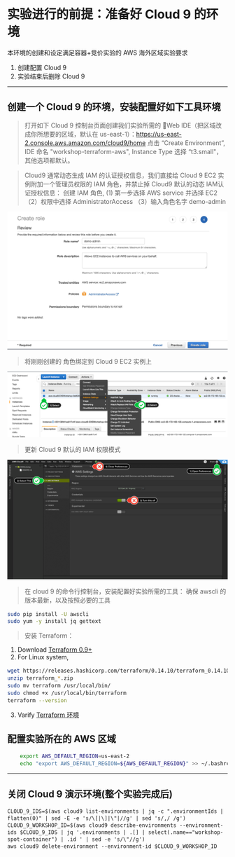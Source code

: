 # 实验进行的前提：准备好 Cloud 9 的环境

本环境的创建和设定满足容器+竞价实验的 AWS 海外区域实验要求

1. 创建配置 Cloud 9
2. 实验结束后删除 Cloud 9 

---

## 创建一个 Cloud 9 的环境，安装配置好如下工具环境

> 打开如下 Cloud 9 控制台页面创建我们实验所需的 Web IDE（把区域改成你所想要的区域，默认在 us-east-1）：https://us-east-2.console.aws.amazon.com/cloud9/home
> 点击 “Create Environment”, IDE 命名 "workshop-terraform-aws", Instance Type 选择 “t3.small"，其他选项都默认。

> Cloud9 通常动态生成 IAM 的认证授权信息，我们直接给 Cloud 9 EC2 实例附加一个管理员权限的 IAM 角色，并禁止掉 Cloud9 默认的动态 IAM认证授权信息：
> 创建 IAM 角色, (1) 第一步选择 AWS service 并选择 EC2 （2）权限中选择 AdministratorAccess （3）输入角色名字 demo-admin 

![创建IAM角色](./images/createrole.png)

> 将刚刚创建的 角色绑定到 Cloud 9 EC2 实例上

![绑定IAM角色](./images/c9instancerole.png)

> 更新 Cloud 9 默认的 IAM 权限模式

![禁止掉 Cloud9 默认的动态 IAM认证授权](./images/c9disableiam.png)

> 在 cloud 9 的命令行控制台，安装配置好实验所需的工具：
> 确保 awscli 的版本最新，以及按照必要的工具

```sh
sudo pip install -U awscli
sudo yum -y install jq gettext
```

> 安装 Terraform：


1. Download [Terraform 0.9+](https://www.terraform.io/downloads.html)
2. For Linux system, 
```sh
wget https://releases.hashicorp.com/terraform/0.14.10/terraform_0.14.10_linux_amd64.zip
unzip terraform_*.zip
sudo mv terraform /usr/local/bin/
sudo chmod +x /usr/local/bin/terraform
terraform --version
```
3. Varify [Terraform 环境](https://www.terraform.io/intro/getting-started/install.html)

## 配置实验所在的 AWS 区域
```sh
    export AWS_DEFAULT_REGION=us-east-2
    echo "export AWS_DEFAULT_REGION=${AWS_DEFAULT_REGION}" >> ~/.bashrc
```

---
## 关闭 Cloud 9 演示环境(整个实验完成后)

    CLOUD_9_IDS=$(aws cloud9 list-environments | jq -c ".environmentIds | flatten(0)" | sed -E -e 's/\[|\]|\"|//g' | sed 's/,/ /g')
    CLOUD_9_WORKSHOP_ID=$(aws cloud9 describe-environments --environment-ids $CLOUD_9_IDS | jq '.environments | .[] | select(.name=="workshop-spot-container") | .id ' | sed -e 's/\"//g')
    aws cloud9 delete-environment --environment-id $CLOUD_9_WORKSHOP_ID
